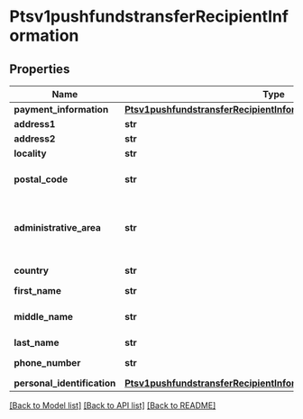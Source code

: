 # Ptsv1pushfundstransferRecipientInformation

## Properties
Name | Type | Description | Notes
------------ | ------------- | ------------- | -------------
**payment_information** | [**Ptsv1pushfundstransferRecipientInformationPaymentInformation**](Ptsv1pushfundstransferRecipientInformationPaymentInformation.md) |  | [optional] 
**address1** | **str** | First line of the recipient&#39;s address. Required for card payments  | [optional] 
**address2** | **str** | Second line of the recipient&#39;s address  | [optional] 
**locality** | **str** | Recipient city.  | [optional] 
**postal_code** | **str** | Recipient postal code.   For USA, this must be a valid value of 5 digits or 5 digits hyphen 4 digits, for example &#39;63368&#39;, &#39;63368-5555&#39;. For other regions, this can be alphanumeric, length 1-10.  Mandatory for card payments.  | [optional] 
**administrative_area** | **str** | The recipient&#39;s province, state or territory. Conditional, required if recipient&#39;s country is USA or CAN. Must be an ISO 3166-2 uppercase alpha 2 or 3 character country subdivision code. For example, Missouri is MO.  See https://developer.cybersource.com/library/documentation/sbc/quickref/states_and_provinces.pdf  Required for card payments.  | [optional] 
**country** | **str** | Recipient country code. Use the ISO Standard Alpha Country Codes.  https://developer.cybersource.com/library/documentation/sbc/quickref/countries_alpha_list.pdf  | [optional] 
**first_name** | **str** | First name of recipient.  | [optional] 
**middle_name** | **str** | Sender&#39;s middle name. This field is a passthrough, which means that CyberSource does not verify the value or modify it in any way before sending it to the processor. If the field is not required for the transaction, CyberSource does not forward it to the processor.  | [optional] 
**last_name** | **str** | Last name of recipient.  | [optional] 
**phone_number** | **str** | Recipient phone number.  This field is supported by FDC Compass.  Mastercard Send: Max length is 15 with no dashes or spaces.  | [optional] 
**personal_identification** | [**Ptsv1pushfundstransferRecipientInformationPersonalIdentification**](Ptsv1pushfundstransferRecipientInformationPersonalIdentification.md) |  | [optional] 

[[Back to Model list]](../README.md#documentation-for-models) [[Back to API list]](../README.md#documentation-for-api-endpoints) [[Back to README]](../README.md)


